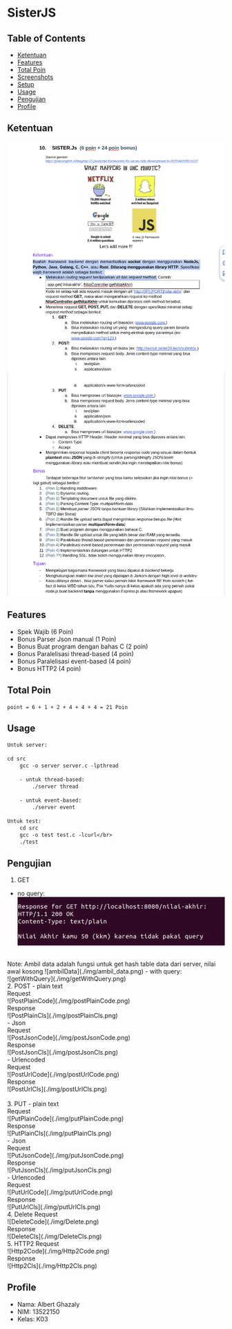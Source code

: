 # SisterJS


## Table of Contents
* [Ketentuan](#ketentuan)
* [Features](#Features)
* [Total Poin](#total-poin)
* [Screenshots](#screenshots)
* [Setup](#setup)
* [Usage](#usage)
* [Pengujian](#pengujian)
* [Profile](#profile)
## Ketentuan

![Ketentuan1](./img/Ketentuan1.png)</br>
![Ketentuan2](./img/Ketentuan2.png)</br>

## Features
- Spek Wajib (6 Poin)
- Bonus Parser Json manual (1 Poin)
- Bonus Buat program dengan bahas C (2 poin)
- Bonus Paralelisasi thread-based (4 poin)
- Bonus Paralelisasi event-based (4 poin)
- Bonus HTTP2 (4 poin)

## Total Poin
    point = 6 + 1 + 2 + 4 + 4 + 4 = 21 Poin



## Usage
    Untuk server: 

    cd src
        gcc -o server server.c -lpthread

        - untuk thread-based:
            ./server thread

        - untuk event-based:
            ./server event
    
    Untuk test:
        cd src
        gcc -o test test.c -lcurl</br>
        ./test

## Pengujian
1. GET
- no query:</br>
![getNoQuery](./img/getNoQuery.png)
</br>
Note: Ambil data adalah fungsi untuk get hash table data dari server, nilai awal kosong
![ambilData](./img/ambil_data.png)
- with query:</br>
![getWithQuery](./img/getWithQuery.png)
</br>
2. POST
- plain text</br>
Request</br>
![PostPlainCode](./img/postPlainCode.png)</br>
Response</br>
![PostPlainCls](./img/postPlainCls.png)</br>
- Json </br>
Request</br>
![PostJsonCode](./img/postJsonCode.png)</br>
Response</br>
![PostJsonCls](./img/postJsonCls.png)</br>
- Urlencoded </br>
Request</br>
![PostUrlCode](./img/postUrlCode.png)</br>
Response</br>
![PostUrlCls](./img/postUrlCls.png)</br>
</br>
3. PUT
- plain text</br>
Request</br>
![PutPlainCode](./img/putPlainCode.png)</br>
Response</br>
![PutPlainCls](./img/putPlainCls.png)</br>
- Json </br>
Request</br>
![PutJsonCode](./img/putJsonCode.png)</br>
Response</br>
![PutJsonCls](./img/putJsonCls.png)</br>
- Urlencoded </br>
Request</br>
![PutUrlCode](./img/putUrlCode.png)</br>
Response</br>
![PutUrlCls](./img/putUrlCls.png)</br>
4. Delete
Request</br>
![DeleteCode](./img/Delete.png)</br>
Response</br>
![DeleteCls](./img/DeleteCls.png)</br>
5. HTTP2
Request</br>
![Http2Code](./img/Http2Code.png)</br>
Response</br>
![Http2Cls](./img/Http2Cls.png)</br>

## Profile
* Nama: Albert Ghazaly
* NIM: 13522150
* Kelas: K03
